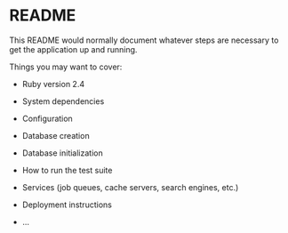# README

This README would normally document whatever steps are necessary to get the
application up and running.

Things you may want to cover:

* Ruby version
2.4
* System dependencies

* Configuration

* Database creation

* Database initialization

* How to run the test suite

* Services (job queues, cache servers, search engines, etc.)

* Deployment instructions

* ...
